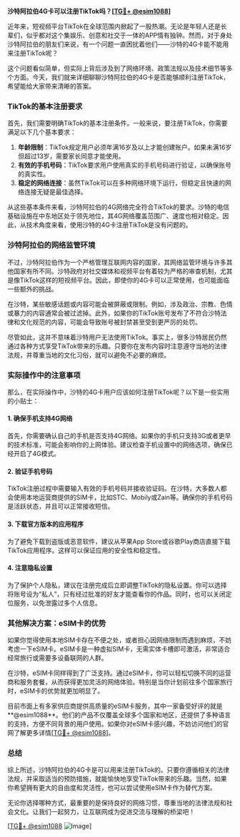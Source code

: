 **沙特阿拉伯4G卡可以注册TikTok吗？[[TG💪+ @esim1088](https://t.me/s/esim1088)]**

近年来，短视频平台TikTok在全球范围内掀起了一股热潮。无论是年轻人还是长辈们，似乎都对这个集娱乐、创意和社交于一体的APP情有独钟。然而，对于身处沙特阿拉伯的朋友们来说，有一个问题一直困扰着他们——沙特的4G卡能不能用来注册TikTok呢？

这个问题看似简单，但实际上背后涉及到了网络环境、政策法规以及技术细节等多个方面。今天，我们就来详细聊聊沙特阿拉伯的4G卡是否能够顺利注册TikTok，希望能给大家带来清晰的答案。

### TikTok的基本注册要求

首先，我们需要明确TikTok的基本注册条件。一般来说，要注册TikTok，你需要满足以下几个基本要求：

1. **年龄限制**：TikTok规定用户必须年满16岁及以上才能创建账户。如果未满16岁但超过13岁，需要家长同意才能使用。
2. **有效的手机号码**：TikTok要求用户使用真实的手机号码进行验证，以确保账号的真实性。
3. **稳定的网络连接**：虽然TikTok可以在多种网络环境下运行，但稳定且快速的网络连接无疑是最佳选择。

从这些基本条件来看，沙特阿拉伯的4G网络完全符合TikTok的要求。沙特的电信基础设施在中东地区处于领先地位，其4G网络覆盖范围广、速度也相对稳定。因此，从技术角度来看，使用沙特的4G卡注册TikTok是没有问题的。

### 沙特阿拉伯的网络监管环境

不过，沙特阿拉伯作为一个严格管理互联网内容的国家，其网络监管环境与许多其他国家有所不同。沙特政府对社交媒体和视频平台有着较为严格的审查机制，尤其是像TikTok这样的短视频平台。因此，即使你的4G卡可以正常使用，也可能面临一些额外的挑战。

在沙特，某些敏感话题或内容可能会被屏蔽或限制。例如，涉及政治、宗教、色情或暴力的内容通常会被过滤掉。此外，如果你的TikTok账号发布了不符合沙特法律和文化规范的内容，可能会导致账号被封禁甚至受到更严厉的处罚。

尽管如此，这并不意味着沙特用户无法使用TikTok。事实上，很多沙特居民仍然通过各种方式享受TikTok带来的乐趣。只要你在发布内容时注意遵守当地的法律法规，并尊重当地的文化习俗，就可以避免不必要的麻烦。

### 实际操作中的注意事项

那么，在实际操作中，沙特的4G卡用户应该如何注册TikTok呢？以下是一些实用的小贴士：

#### 1. 确保手机支持4G网络
首先，你需要确认自己的手机是否支持4G网络。如果你的手机只支持3G或者更早的技术标准，可能会影响你的上网体验。建议检查手机设置中的网络选项，确保已经开启了4G模式。

#### 2. 验证手机号码
TikTok注册过程中需要输入有效的手机号码并接收验证码。在沙特，大多数人都会使用本地运营商提供的SIM卡，比如STC、Mobily或Zain等。确保你的手机号码是活跃状态，并且可以正常接收短信。

#### 3. 下载官方版本的应用程序
为了避免下载到盗版或恶意软件，建议从苹果App Store或谷歌Play商店直接下载TikTok应用程序。这样可以保证应用的安全性和稳定性。

#### 4. 注意隐私设置
为了保护个人隐私，建议在注册完成后立即调整TikTok的隐私设置。你可以选择将账号设为“私人”，只有经过批准的好友才能查看你的作品。同时，也可以关闭定位服务，以免泄露过多个人信息。

### 其他解决方案：eSIM卡的优势

如果你觉得使用本地SIM卡存在不便之处，或者担心因网络限制而遇到麻烦，不妨考虑一下eSIM卡。eSIM卡是一种虚拟SIM卡，无需实体卡槽即可激活，非常适合经常旅行或需要多设备联网的人群。

在沙特，eSIM卡同样得到了广泛支持。通过eSIM卡，你可以轻松切换不同的运营商和服务套餐，从而获得更加灵活的网络体验。特别是当你计划前往多个国家旅行时，eSIM卡的优势就更加明显了。

目前市面上有多家供应商提供高质量的eSIM卡服务，其中一家备受好评的就是**@esim1088**。他们的产品不仅覆盖全球多个国家和地区，还提供了多种语言的支持，方便不同背景的用户使用。如果你对eSIM卡感兴趣，不妨访问他们的官网了解更多详情[[TG💪+ @esim1088](https://t.me/s/esim1088)]。

### 总结

综上所述，沙特阿拉伯的4G卡是可以用来注册TikTok的。只要你遵循相关的法律法规，并采取适当的预防措施，就能愉快地享受TikTok带来的乐趣。当然，如果你希望拥有更大的自由度和灵活性，也可以尝试使用eSIM卡作为替代方案。

无论你选择哪种方式，最重要的是保持良好的网络习惯，尊重当地的法律法规和社会文化。让我们一起努力，让互联网成为促进交流与理解的桥梁吧！

[[TG💪+ @esim1088](https://t.me/s/esim1088) ![Image](https://i.postimg.cc/4NQfJmqS/Snipaste-2025-05-13-00-14-12.png)]